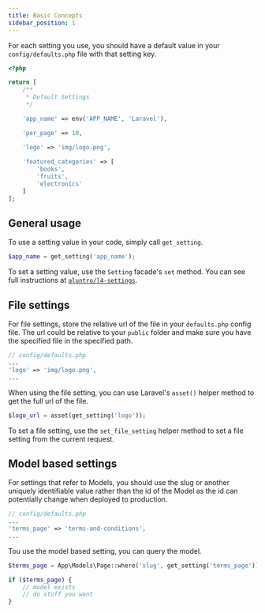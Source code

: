 ```yaml
---
title: Basic Concepts
sidebar_position: 1
---
```


For each setting you use, you should have a default value in your `config/defaults.php` file with that setting key.

```php
<?php

return [
    /**
     * Default Settings
     */

    'app_name' => env('APP_NAME', 'Laravel'),

    'per_page' => 10,

    'logo' => 'img/logo.png',
    
    'featured_categories' => [
        'books',
        'fruits',
        'electronics'
    ]
];

```

## General usage

To use a setting value in your code, simply call `get_setting`.

```php
$app_name = get_setting('app_name');
```

To set a setting value, use the `Setting` facade's `set` method. You can see full instructions at [`aluntro/l4-settings`](https://github.com/anlutro/laravel-settings).

## File settings

For file settings, store the relative url of the file in your `defaults.php` config file. The url could be relative to your `public` folder and make sure you have the specified file in the specified path.

```php
// config/defaults.php
...
'logo' => 'img/logo.png',
...
```

When using the file setting, you can use Laravel's `asset()` helper method to get the full url of the file.


```php
$logo_url = asset(get_setting('logo'));
```

To set a file setting, use the `set_file_setting` helper method to set a file setting from the current request.

## Model based settings

For settings that refer to Models, you should use the slug or another uniquely identifiable value rather than the id of the Model as the id can potentially change when deployed to production.

```php
// config/defaults.php
...
'terms_page' => 'terms-and-conditions',
...
```

Tou use the model based setting, you can query the model.

```php
$terms_page = App\Models\Page::where('slug', get_setting('terms_page'))->first();

if ($terms_page) {
    // model exists
    // do stuff you want
}
```


